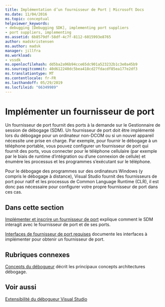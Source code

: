 ```yaml
---
title: Implémentation d’un fournisseur de Port | Microsoft Docs
ms.date: 11/04/2016
ms.topic: conceptual
helpviewer_keywords:
- debugging [Debugging SDK], implementing port suppliers
- port suppliers, implementing
ms.assetid: 6b8579df-58df-4c7f-8112-6015993e8765
author: madskristensen
ms.author: madsk
manager: jillfra
ms.workload:
- vssdk
ms.openlocfilehash: dd5ba2a96b94cce65dc901a523232b1c3e0a45b9
ms.sourcegitcommit: 40d612240dc5bea418cd27fdacdf85ea177e2df3
ms.translationtype: MT
ms.contentlocale: fr-FR
ms.lasthandoff: 05/29/2019
ms.locfileid: "66349989"
---
```

# <a name="implement-a-port-supplier"></a>Implémenter un fournisseur de port
Un fournisseur de port fournit des ports à la demande sur le Gestionnaire de session de débogage (SDM). Un fournisseur de port doit être implémenté lors du débogage pour un ordinateur non-DCOM ou si un nouvel appareil nécessite une prise en charge. Par exemple, pour fournir le débogage à un téléphone portable, vous pouvez configurer un fournisseur de port qui fournit des ports, vous connecter pour le téléphone cellulaire (par exemple par le biais de runtime d’intégration ou d’une connexion de cellule) et énumère les processus et les programmes s’exécutant sur le téléphone.

 Pour le débogage des programmes sur des ordinateurs Windows (y compris le débogage à distance), Visual Studio fournit des fournisseurs de port pour natif et les processus de Common Language Runtime (CLR), il est donc pas nécessaire pour configurer votre propre fournisseur de port dans ces cas.

## <a name="in-this-section"></a>Dans cette section
 [Implémenter et inscrire un fournisseur de port](../../extensibility/debugger/implementing-and-registering-a-port-supplier.md) explique comment le SDM interagit avec le fournisseur de port et de ses ports.

 [Interfaces de fournisseur de port requises](../../extensibility/debugger/required-port-supplier-interfaces.md) documente les interfaces à implémenter pour obtenir un fournisseur de port.

## <a name="related-sections"></a>Rubriques connexes
 [Concepts du débogueur](../../extensibility/debugger/debugger-concepts.md) décrit les principaux concepts architectures débogage.

## <a name="see-also"></a>Voir aussi
 [Extensibilité du débogueur Visual Studio](../../extensibility/debugger/visual-studio-debugger-extensibility.md)
